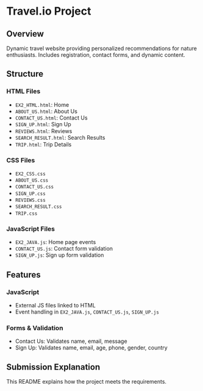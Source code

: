 # Travel.io Project

## Overview
Dynamic travel website providing personalized recommendations for nature enthusiasts. Includes registration, contact forms, and dynamic content.

## Structure
### HTML Files
- `EX2_HTML.html`: Home
- `ABOUT_US.html`: About Us
- `CONTACT_US.html`: Contact Us
- `SIGNּ_UP.html`: Sign Up
- `REVIEWS.html`: Reviews
- `SEARCHֹֹ_RESULT.html`: Search Results
- `TRIP.html`: Trip Details

### CSS Files
- `EX2_CSS.css`
- `ABOUT_US.css`
- `CONTACTֹ_US.css`
- `SIGN_UP.css`
- `REVIEWS.css`
- `SEARCHֹֹ_RESULT.css`
- `TRIP.css`

### JavaScript Files
- `EX2_JAVA.js`: Home page events
- `CONTACT_US.js`: Contact form validation
- `SIGNֹ_UP.js`: Sign up form validation

## Features
### JavaScript
- External JS files linked to HTML
- Event handling in `EX2_JAVA.js`, `CONTACT_US.js`, `SIGNֹ_UP.js`

### Forms & Validation
- Contact Us: Validates name, email, message
- Sign Up: Validates name, email, age, phone, gender, country

## Submission Explanation
This README explains how the project meets the requirements.

